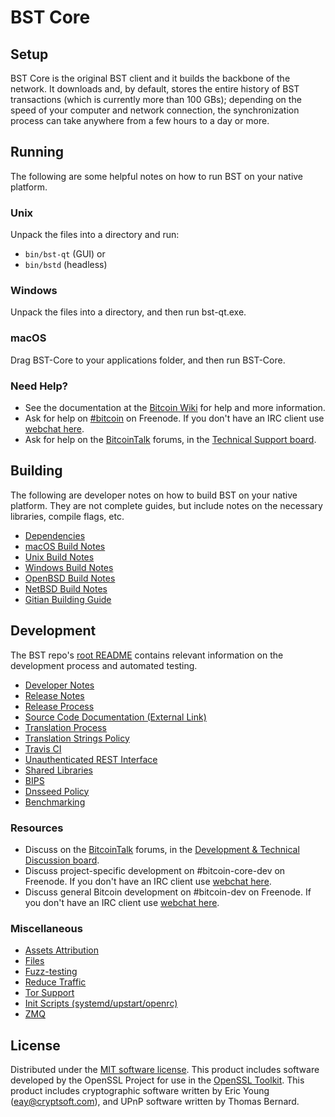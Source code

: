 BST Core
=============

Setup
---------------------
BST Core is the original BST client and it builds the backbone of the network. It downloads and, by default, stores the entire history of BST transactions (which is currently more than 100 GBs); depending on the speed of your computer and network connection, the synchronization process can take anywhere from a few hours to a day or more.

Running
---------------------
The following are some helpful notes on how to run BST on your native platform.

### Unix

Unpack the files into a directory and run:

- `bin/bst-qt` (GUI) or
- `bin/bstd` (headless)

### Windows

Unpack the files into a directory, and then run bst-qt.exe.

### macOS

Drag BST-Core to your applications folder, and then run BST-Core.

### Need Help?

* See the documentation at the [Bitcoin Wiki](https://en.bitcoin.it/wiki/Main_Page)
for help and more information.
* Ask for help on [#bitcoin](http://webchat.freenode.net?channels=bitcoin) on Freenode. If you don't have an IRC client use [webchat here](http://webchat.freenode.net?channels=bitcoin).
* Ask for help on the [BitcoinTalk](https://bitcointalk.org/) forums, in the [Technical Support board](https://bitcointalk.org/index.php?board=4.0).

Building
---------------------
The following are developer notes on how to build BST on your native platform. They are not complete guides, but include notes on the necessary libraries, compile flags, etc.

- [Dependencies](dependencies.md)
- [macOS Build Notes](build-osx.md)
- [Unix Build Notes](build-unix.md)
- [Windows Build Notes](build-windows.md)
- [OpenBSD Build Notes](build-openbsd.md)
- [NetBSD Build Notes](build-netbsd.md)
- [Gitian Building Guide](gitian-building.md)

Development
---------------------
The BST repo's [root README](/README.md) contains relevant information on the development process and automated testing.

- [Developer Notes](developer-notes.md)
- [Release Notes](release-notes.md)
- [Release Process](release-process.md)
- [Source Code Documentation (External Link)](https://dev.visucore.com/bitcoin/doxygen/)
- [Translation Process](translation_process.md)
- [Translation Strings Policy](translation_strings_policy.md)
- [Travis CI](travis-ci.md)
- [Unauthenticated REST Interface](REST-interface.md)
- [Shared Libraries](shared-libraries.md)
- [BIPS](bips.md)
- [Dnsseed Policy](dnsseed-policy.md)
- [Benchmarking](benchmarking.md)

### Resources
* Discuss on the [BitcoinTalk](https://bitcointalk.org/) forums, in the [Development & Technical Discussion board](https://bitcointalk.org/index.php?board=6.0).
* Discuss project-specific development on #bitcoin-core-dev on Freenode. If you don't have an IRC client use [webchat here](http://webchat.freenode.net/?channels=bitcoin-core-dev).
* Discuss general Bitcoin development on #bitcoin-dev on Freenode. If you don't have an IRC client use [webchat here](http://webchat.freenode.net/?channels=bitcoin-dev).

### Miscellaneous
- [Assets Attribution](assets-attribution.md)
- [Files](files.md)
- [Fuzz-testing](fuzzing.md)
- [Reduce Traffic](reduce-traffic.md)
- [Tor Support](tor.md)
- [Init Scripts (systemd/upstart/openrc)](init.md)
- [ZMQ](zmq.md)

License
---------------------
Distributed under the [MIT software license](/COPYING).
This product includes software developed by the OpenSSL Project for use in the [OpenSSL Toolkit](https://www.openssl.org/). This product includes
cryptographic software written by Eric Young ([eay@cryptsoft.com](mailto:eay@cryptsoft.com)), and UPnP software written by Thomas Bernard.
